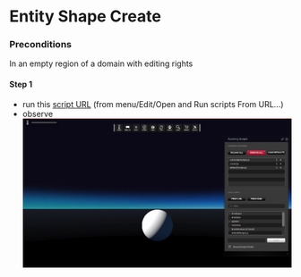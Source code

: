 # Entity Shape Create
### Preconditions
In an empty region of a domain with editing rights
#### Step 1
- run this [script URL](./create.js?raw=true) (from menu/Edit/Open and Run scripts From URL...)
- observe ![expected result](./create.png)

 
